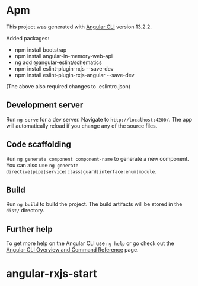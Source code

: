 # Apm

This project was generated with [Angular CLI](https://github.com/angular/angular-cli) version 13.2.2.

Added packages:
- npm install bootstrap
- npm install angular-in-memory-web-api
- ng add @angular-eslint/schematics
- npm install eslint-plugin-rxjs --save-dev
- npm install eslint-plugin-rxjs-angular --save-dev

(The above also required changes to .eslintrc.json)

## Development server

Run `ng serve` for a dev server. Navigate to `http://localhost:4200/`. The app will automatically reload if you change any of the source files.

## Code scaffolding

Run `ng generate component component-name` to generate a new component. You can also use `ng generate directive|pipe|service|class|guard|interface|enum|module`.

## Build

Run `ng build` to build the project. The build artifacts will be stored in the `dist/` directory.

## Further help

To get more help on the Angular CLI use `ng help` or go check out the [Angular CLI Overview and Command Reference](https://angular.io/cli) page.
# angular-rxjs-start
